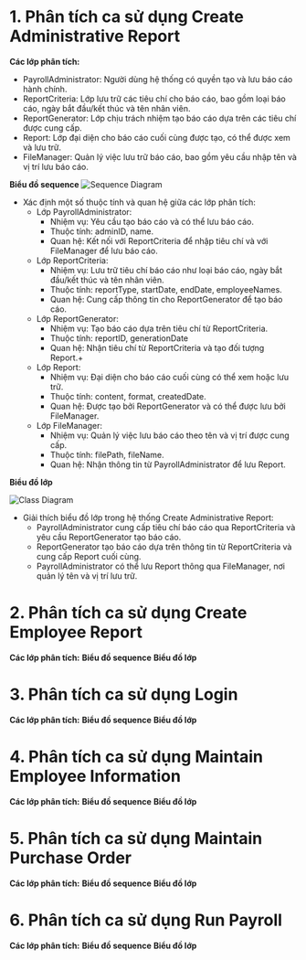 # 1. Phân tích ca sử dụng Create Administrative Report
**Các lớp phân tích:**
  + PayrollAdministrator: Người dùng hệ thống có quyền tạo và lưu báo cáo hành chính.
  + ReportCriteria: Lớp lưu trữ các tiêu chí cho báo cáo, bao gồm loại báo cáo, ngày bắt đầu/kết thúc và tên nhân viên.
  + ReportGenerator: Lớp chịu trách nhiệm tạo báo cáo dựa trên các tiêu chí được cung cấp.
  + Report: Lớp đại diện cho báo cáo cuối cùng được tạo, có thể được xem và lưu trữ.
  + FileManager: Quản lý việc lưu trữ báo cáo, bao gồm yêu cầu nhập tên và vị trí lưu báo cáo.

**Biểu đồ sequence**
![Sequence Diagram](https://www.planttext.com/api/plantuml/png/T9B1IWCn48RlUOgX9ptu0ZsKbe9wK2dYnMFS3TrWcfGaM-ZPauW7tq0H4GeBUdHpy13nFV84leAJhMopBLucCCpt__CF-N6VGsEfjkLC47FD9MXb612QMQMXDw5BhOI0KJxZaXkhARPxG0sCuW0XpGC70pXdSwNjM7FBDAVGXqk_AY4BzMi9DjHF2guybWmBsPfjwICcMUE0-BYKquY_pC7oHghmrOx6XcX5aBte-a4Ut3i5g_rA9c9_4f5Sf-Z3CG_k1cUAuEuI_kl1Fwz3RF8USi5EgQHJfhjXnVTRcR1xrdyiqI-uUxbFKYhnFIj2NM7GkE32Fy8Y-kE-LQFsdsbweXroswezpabtFuHKuXSNlSN0s9058KCcy_WpVW400F__0m00)

- Xác định một số thuộc tính và quan hệ giữa các lớp phân tích:
  + Lớp PayrollAdministrator:
    * Nhiệm vụ: Yêu cầu tạo báo cáo và có thể lưu báo cáo.
    * Thuộc tính: adminID, name.
    * Quan hệ: Kết nối với ReportCriteria để nhập tiêu chí và với FileManager để lưu báo cáo.
  + Lớp ReportCriteria:
    * Nhiệm vụ: Lưu trữ tiêu chí báo cáo như loại báo cáo, ngày bắt đầu/kết thúc và tên nhân viên.
    * Thuộc tính: reportType, startDate, endDate, employeeNames.
    * Quan hệ: Cung cấp thông tin cho ReportGenerator để tạo báo cáo.
  + Lớp ReportGenerator:
    * Nhiệm vụ: Tạo báo cáo dựa trên tiêu chí từ ReportCriteria.
    * Thuộc tính: reportID, generationDate
    * Quan hệ: Nhận tiêu chí từ ReportCriteria và tạo đối tượng Report.+ 
  + Lớp Report:
    * Nhiệm vụ: Đại diện cho báo cáo cuối cùng có thể xem hoặc lưu trữ.
    * Thuộc tính: content, format, createdDate.
    * Quan hệ: Được tạo bởi ReportGenerator và có thể được lưu bởi FileManager.
  + Lớp FileManager:
    * Nhiệm vụ: Quản lý việc lưu báo cáo theo tên và vị trí được cung cấp.
    * Thuộc tính: filePath, fileName.
    * Quan hệ: Nhận thông tin từ PayrollAdministrator để lưu Report.
      
**Biểu đồ lớp**

![Class Diagram](https://www.planttext.com/api/plantuml/png/X59BRi8m4DtFANo1NA6Y8W9r0KA82uoI0IpiSJIUBgAg9-k28_KA1CUGr6hLtPlFUpDlxE-lwo8gYhvx1_5YsKY818t36CqEUmdElRRUieqgg47C1nXJ6Rpdtkg46Jt19sJIdheWkXIh91PpkwJaeUyeXMbYZJf6nEs4VUT2JxGTD6CfkYQc-HAZQjxYD1Pju2HMK3EZ2Qp4cl0nYCSHDa83f_r9N5b76sGyqMFUSSZiKC_FO9kT_tgegdefZW75RQQEfpCedKuz_qtvkpvp0dDNCouiXbUu_u4R0000__y30000)
- Giải thích biểu đồ lớp trong hệ thống Create Administrative Report:
  + PayrollAdministrator cung cấp tiêu chí báo cáo qua ReportCriteria và yêu cầu ReportGenerator tạo báo cáo.
  + ReportGenerator tạo báo cáo dựa trên thông tin từ ReportCriteria và cung cấp Report cuối cùng.
  + PayrollAdministrator có thể lưu Report thông qua FileManager, nơi quản lý tên và vị trí lưu trữ.
# 2. Phân tích ca sử dụng Create Employee Report
**Các lớp phân tích:**
**Biểu đồ sequence**
**Biểu đồ lớp**
# 3. Phân tích ca sử dụng Login
**Các lớp phân tích:**
**Biểu đồ sequence**
**Biểu đồ lớp**
# 4. Phân tích ca sử dụng Maintain Employee Information
**Các lớp phân tích:**
**Biểu đồ sequence**
**Biểu đồ lớp**
# 5. Phân tích ca sử dụng Maintain Purchase Order
**Các lớp phân tích:**
**Biểu đồ sequence**
**Biểu đồ lớp**
# 6. Phân tích ca sử dụng Run Payroll
**Các lớp phân tích:**
**Biểu đồ sequence**
**Biểu đồ lớp**
